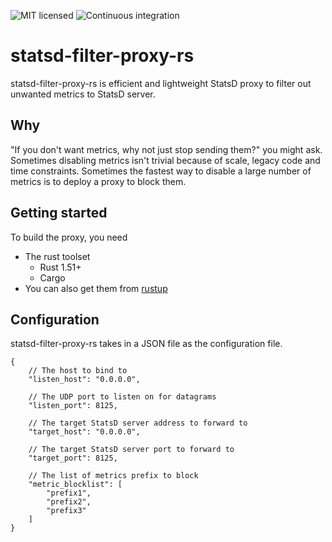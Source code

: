 ![MIT licensed](https://img.shields.io/badge/license-MIT-blue.svg)
![Continuous integration](https://github.com/askldjd/statsd-filter-proxy-rs/workflows/CI/badge.svg)

# statsd-filter-proxy-rs

statsd-filter-proxy-rs is efficient and lightweight StatsD proxy to filter out unwanted metrics to StatsD server.

## Why

"If you don't want metrics, why not just stop sending them?" you might ask. Sometimes disabling metrics isn't trivial because of scale, legacy code and time constraints. Sometimes the fastest way to disable a large number of metrics is to deploy a proxy to block them.

## Getting started

To build the proxy, you need
 - The rust toolset
    - Rust 1.51+
    - Cargo
 - You can also get them from [rustup](https://rustup.rs/)

## Configuration

statsd-filter-proxy-rs takes in a JSON file as the configuration file. 

```hjson
{
    // The host to bind to
    "listen_host": "0.0.0.0",
    
    // The UDP port to listen on for datagrams
    "listen_port": 8125,

    // The target StatsD server address to forward to
    "target_host": "0.0.0.0",
    
    // The target StatsD server port to forward to
    "target_port": 8125,

    // The list of metrics prefix to block
    "metric_blocklist": [
        "prefix1",
        "prefix2",
        "prefix3"
    ]
}
```
